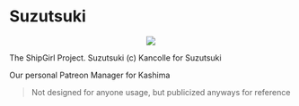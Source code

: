 # Suzutsuki
<p align="center">
  <img src="https://vignette.wikia.nocookie.net/kancolle/images/8/83/Suzutsuki_Kai_Summer_Full.png/revision/latest">
</p>

The ShipGirl Project. Suzutsuki (c) Kancolle for Suzutsuki

Our personal Patreon Manager for Kashima

> Not designed for anyone usage, but publicized anyways for reference